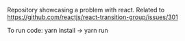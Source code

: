 Repository showcasing a problem with react. Related to https://github.com/reactjs/react-transition-group/issues/301


To run code: yarn install -> yarn run

